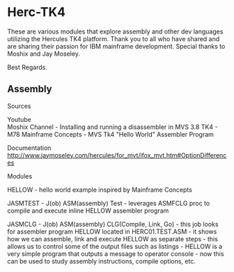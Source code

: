 # Herc-TK4

These are various modules that explore assembly and other dev languages utilizing the Hercules TK4 platform.
Thank you to all who have shared and are sharing their passion for IBM mainframe development.
Special thanks to Moshix and Jay Moseley.

Best Regards.

Assembly
--------
Sources 

Youtube         
Moshix Channel - Installing and running a disassembler in MVS 3.8 TK4 - M78
Mainframe Concepts - MVS Tk4 "Hello World" Assembler Program
             
Documentation  http://www.jaymoseley.com/hercules/for_mvt/ifox_mvt.htm#OptionDifferences
             
Modules

HELLOW  - hello world example inspired by Mainframe Concepts 
    
JASMTEST - J(ob) ASM(assembly) Test
         - leverages ASMFCLG proc to compile and execute inline HELLOW assembler program  
    
JASMCLG - J(ob) ASM(assembly) CLG(Compile, Link, Go)
        - this job looks for assembler program HELLOW located in HERC01.TEST.ASM
        - it shows how we can assemble, link and execute HELLOW as separate steps
        - this allows us to control some of the output files such as listings
        - HELLOW is a very simple program that outputs a message to operator console
        - now this can be used to study assembly instructions, compile options, etc.
